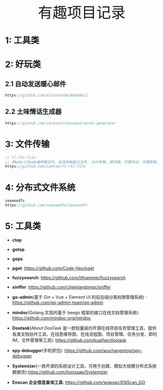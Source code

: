 
<div align="center"><font size="35">有趣项目记录</font></div>

# 1: 工具类

# 2: 好玩类

## 2.1 自动发送暖心邮件

```go
https://github.com/Vincedream/NodeMail
```

## 2.2 土味情话生成器

```go
https://github.com/zerosoul/honeyed-words-generator
```

# 3: 文件传输

```go
// tl-rtc-file
// 用webrt在web端传输文件，支持传输超大文件, 分片传输，跨终端，不限平台，方便使用，内网不限速，支持私有部署
https://github.com/iamtsm/tl-rtc-file
```

# 4: 分布式文件系统

```go
seaweedfs
https://github.com/seaweedfs/seaweedfs
```

# 5: 工具类

- **ctop**
- **gotop**
- **gops**
- **pget**: https://github.com/Code-Hex/pget
- **fuzzysearch**: https://github.com/lithammer/fuzzysearch
- **sinffer**: https://github.com/chenjiandongx/sniffer

- **go-admin**(基于 Gin + Vue + Element UI 的前后端分离权限管理系统) : https://github.com/go-admin-team/go-admin

- **mindoc**(Golang 实现的基于 beego 框架的接口在线文档管理系统): https://github.com/mindoc-org/mindoc
- **Dootask**(About
  DooTask 是一款轻量级的开源在线项目任务管理工具，提供各类文档协作工具、在线思维导图、在线流程图、项目管理、任务分发、即时 IM，文件管理等工具): https://github.com/kuaifan/dootask

- **spy-debugger**(手机抓包): https://github.com/wuchangming/spy-debugger

- **Systemizer**(一款开源的系统设计工具，可用于创建、模拟大规模分布式系统数据流):https://github.com/honzaap/Systemizer

- **Enscan 企业信息查询工具**: https://github.com/wgpsec/ENScan_GO
